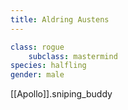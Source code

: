 ```yaml
---
title: Aldring Austens
---
```

``` yaml
class: rogue
	subclass: mastermind
species: halfling
gender: male
```

[[Apollo]].sniping_buddy